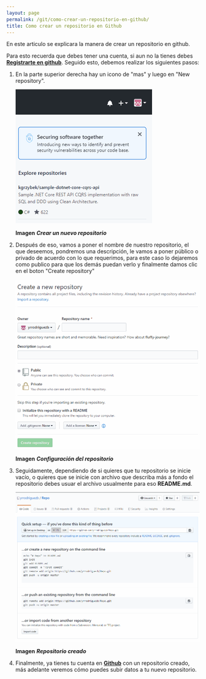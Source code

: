 ```yaml
---
layout: page
permalink: /git/como-crear-un-repositorio-en-github/
title: Como crear un repositorio en Github
---
```


En este articulo se explicara la manera de crear un repositorio en github.

Para esto recuerda que debes tener una cuenta, si aun no la tienes debes **[Registrarte en github](https://github.com/)**. Seguido esto, debemos realizar los siguientes pasos:

1. En la parte superior derecha hay un icono de "mas" y luego en "New repository".

    ![Drag Racing](../../assets/images/gif/git/pasos/crear-repo/1.gif)

    **Imagen** ***Crear un nuevo repositorio***

2. Después de eso, vamos a poner el nombre de nuestro repositorio, el que deseemos, pondremos una descripción, le vamos a poner público o privado de acuerdo con lo que requerimos, para este caso lo dejaremos como publico para que los demás puedan verlo y finalmente damos clic en el boton "Create repository"

    ![Drag Racing](../../assets/images/gif/git/pasos/crear-repo/2.gif)

    **Imagen** ***Configuración del repositorio***

3. Seguidamente, dependiendo de si quieres que tu repositorio se inicie vacío, o quieres que se inicie con archivo que describa más a fondo el repositorio debes usuar el archivo usualmente para eso **README.md**.

    ![Drag Racing](../../assets/images/gif/git/pasos/crear-repo/3.gif)

    **Imagen** ***Repositorio creado***

4. Finalmente, ya tienes tu cuenta en **[Github](https://github.com/)** con un repositorio creado, más adelante veremos cómo puedes subir datos a tu nuevo repositorio.


